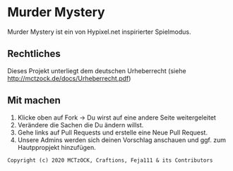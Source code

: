 # Murder Mystery

Murder Mystery ist ein von Hypixel.net inspirierter Spielmodus.

## Rechtliches
Dieses Projekt unterliegt dem deutschen Urheberrecht (siehe http://mctzock.de/docs/Urheberrecht.pdf)

## Mit machen
1. Klicke oben auf Fork -> Du wirst auf eine andere Seite weitergeleitet
2. Verändere die Sachen die Du ändern willst.
3. Gehe links auf Pull Requests und erstelle eine Neue Pull Request.
4. Unsere Admins werden sich deinen Vorschlag anschauen und ggf. zum Hautppropjekt hinzufügen.


``
Copyright (c) 2020 MCTzOCK, Craftions, Feja111 & its Contributors
``
